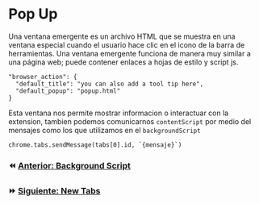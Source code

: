 # Pop Up

Una ventana emergente es un archivo HTML que se muestra en una ventana especial cuando el usuario hace clic en el icono de la barra de herramientas. Una ventana emergente funciona de manera muy similar a una página web; puede contener enlaces a hojas de estilo y script js.

```
"browser_action": {
  "default_title": "you can also add a tool tip here",
  "default_popup": "popup.html"
}
```

Esta ventana nos permite mostrar informacion o interactuar con la extension, tambien podemos comunicarnos `contentScript` por medio del mensajes como los que utilizamos en el `backgroundScript`

```
chrome.tabs.sendMessage(tabs[0].id, `{mensaje}`)
```

### ⏪ [Anterior: Background Script](../05_backgroundScript.md)
### ⏩ [Siguiente: New Tabs](07_newTabs.md)